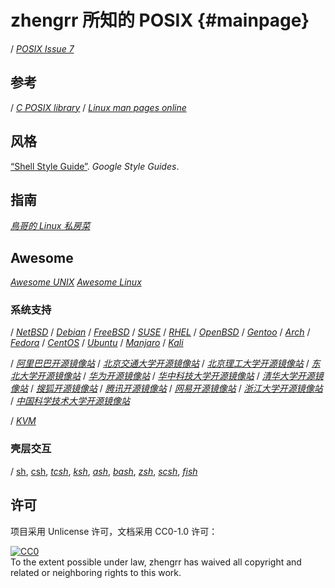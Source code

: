 # zhengrr 所知的 POSIX                                               {#mainpage}

/ [*POSIX Issue 7*](https://iso.org/standard/50516.html)

## 参考

/ [*C POSIX library*](https://wikipedia.org/wiki/C_POSIX_library)
/ [*Linux man pages online*](http://man7.org/linux/man-pages/)

## 风格

[“Shell Style Guide”](https://google.github.io/styleguide/shell.xml). *Google Style Guides*.

## 指南

[*鳥哥的 Linux 私房菜*](http://linux.vbird.org/)

## Awesome

[*Awesome UNIX*](https://github.com/sirredbeard/Awesome-UNIX)
[*Awesome Linux*](https://github.com/aleksandar-todorovic/awesome-linux)

### 系统支持
/ [*NetBSD*](http://netbsd.org/ "1993-04-19")
/ [*Debian*](https://debian.org/ "1993-08-16")
/ [*FreeBSD*](https://freebsd.org/ "1993-11-01")
/ [*SUSE*](https://opensuse.org/ "1994-03-07")
/ [*RHEL*](http://redhat.com/ "1995-05-13, RedHat 企业版")
/ [*OpenBSD*](https://openbsd.org/ "1996-10-01")
/ [*Gentoo*](https://gentoo.org/ "2000-07-26")
/ [*Arch*](https://archlinux.org/ "2002-03-11")
/ [*Fedora*](https://getfedora.org/ "2003-11-06, RedHat 试验版, Linus 使用此版")
/ [*CentOS*](https://centos.org/ "2004-05-14, RedHat 社区版")
/ [*Ubuntu*](https://ubuntu.com/ "2004-10-20")
/ [*Manjaro*](https://manjaro.org/ "2011-07-10")
/ [*Kali*](https://kali.org/ "2013-03-13")

/ [*阿里巴巴开源镜像站*](https://opsx.alibaba.com/mirror)
/ [*北京交通大学开源镜像站*](https://mirror.bjtu.edu.cn/)
/ [*北京理工大学开源镜像站*](https://mirror.bit.edu.cn/)
/ [*东北大学开源镜像站*](http://mirror.neu.edu.cn/)
/ [*华为开源镜像站*](https://mirrors.huaweicloud.com/)
/ [*华中科技大学开源镜像站*](http://mirror.hust.edu.cn/)
/ [*清华大学开源镜像站*](https://mirrors.tuna.tsinghua.edu.cn/)
/ [*搜狐开源镜像站*](http://mirrors.sohu.com/)
/ [*腾讯开源镜像站*](https://mirrors.cloud.tencent.com/)
/ [*网易开源镜像站*](https://mirrors.163.com/)
/ [*浙江大学开源镜像站*](http://mirrors.zju.edu.cn/)
/ [*中国科学技术大学开源镜像站*](http://mirrors.ustc.edu.cn/)

/ [*KVM*](https://linux-kvm.org/)

### 壳层交互
/ [sh](# "Bourne Shell, 1977"),
  [csh](# "C Shell, 1978"),
  [*tcsh*](http://tcsh.org/ "TENEX C Shell, 1983"),
  [*ksh*](http://kornshell.com/ "KornShell, 1983"),
  [*ash*](https://in-ulm.de/~mascheck/various/ash/ "Almquist Shell, 1989-05-30"),
  [*bash*](https://gnu.org/software/bash/ "Bourne-Again Shell, 1989-06-08"),
  [*zsh*](https://zsh.org/ "Z Shell, 1990"),
  [*scsh*](https://scsh.net/ "Scheme Shell, 1994-10-31"),
  [*fish*](https://fishshell.com/ "Friendly Interactive Shell, 2005-02-13")

## 许可

项目采用 Unlicense 许可，文档采用 CC0-1.0 许可：

<p xmlns:dct="https://purl.org/dc/terms/">
  <a rel="license"
     href="https://creativecommons.org/publicdomain/zero/1.0/">
    <img src="https://licensebuttons.net/p/zero/1.0/88x31.png" style="border-style: none;" alt="CC0" />
  </a>
  <br />
  To the extent possible under law,
  <span resource="[_:publisher]" rel="dct:publisher">
    <span property="dct:title">zhengrr</span></span>
  has waived all copyright and related or neighboring rights to this work.
</p>
